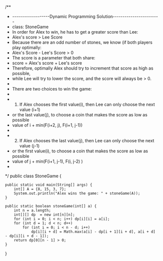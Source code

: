 /**
 * -------------------Dynamic Programming Solution------------------------
 * class: StoneGame
 * In order for Alex to win, he has to get a greater score than Lee:
 * Alex's score > Lee Score
 * Because there are an odd number of stones, we know (if both players play optimally:
 * Alex's Score - Lee's Score > 0
 * The score is a parameter that both share:
 * score = Alex's score + Lee's score
 * Therefore, optimally Alex should try to increment that score as high as possible,
 * while Lee will try to lower the score, and the score will always be > 0.
 *
 * There are two choices to win the game:
 *
 * 1. If Alex chooses the first value(i), then Lee can only choose the next value (i+1)
 * or the last value(j), to choose a coin that makes the score as low as possible
 * value of i + min(F(i+2, j), F(i+1, j-1))
 *
 * 2. If Alex chooses the last value(j), then Lee can only choose the next value (j-1)
 * or the first value(i), to choose a coin that makes the score as low as possible
 * value of j + min(F(i+1, j-1), F(i, j-2) )
 *
 */
public class StoneGame {

    public static void main(String[] args) {
        int[] A = {8, 15, 3, 7};
        System.out.println("Alex wins the game: " + stoneGame(A));
    }

    public static boolean stoneGame(int[] a) {
        int n = a.length;
        int[][] dp  = new int[n][n];
        for (int i = 0; i < n; i++) dp[i][i] = a[i];
        for (int d = 1; d < n; d++)
            for (int i = 0; i < n - d; i++)
                dp[i][i + d] = Math.max(a[i] - dp[i + 1][i + d], a[i + d] - dp[i][i + d - 1]);
        return dp[0][n - 1] > 0;
    }
}
